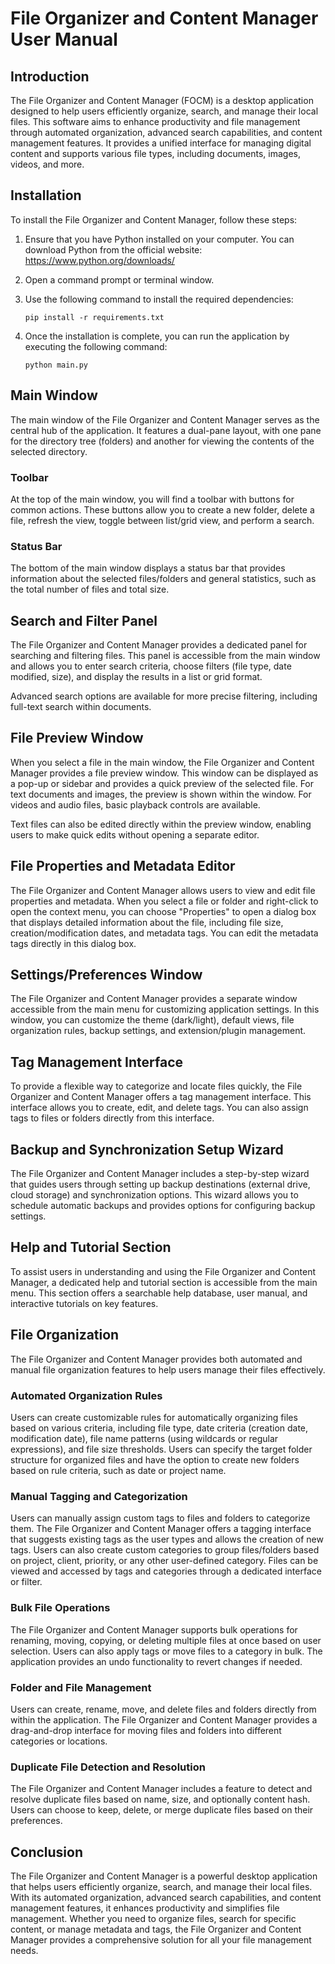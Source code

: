 # File Organizer and Content Manager User Manual

## Introduction

The File Organizer and Content Manager (FOCM) is a desktop application designed to help users efficiently organize, search, and manage their local files. This software aims to enhance productivity and file management through automated organization, advanced search capabilities, and content management features. It provides a unified interface for managing digital content and supports various file types, including documents, images, videos, and more.

## Installation

To install the File Organizer and Content Manager, follow these steps:

1. Ensure that you have Python installed on your computer. You can download Python from the official website: https://www.python.org/downloads/

2. Open a command prompt or terminal window.

3. Use the following command to install the required dependencies:

   ```
   pip install -r requirements.txt
   ```

4. Once the installation is complete, you can run the application by executing the following command:

   ```
   python main.py
   ```

## Main Window

The main window of the File Organizer and Content Manager serves as the central hub of the application. It features a dual-pane layout, with one pane for the directory tree (folders) and another for viewing the contents of the selected directory.

### Toolbar

At the top of the main window, you will find a toolbar with buttons for common actions. These buttons allow you to create a new folder, delete a file, refresh the view, toggle between list/grid view, and perform a search.

### Status Bar

The bottom of the main window displays a status bar that provides information about the selected files/folders and general statistics, such as the total number of files and total size.

## Search and Filter Panel

The File Organizer and Content Manager provides a dedicated panel for searching and filtering files. This panel is accessible from the main window and allows you to enter search criteria, choose filters (file type, date modified, size), and display the results in a list or grid format.

Advanced search options are available for more precise filtering, including full-text search within documents.

## File Preview Window

When you select a file in the main window, the File Organizer and Content Manager provides a file preview window. This window can be displayed as a pop-up or sidebar and provides a quick preview of the selected file. For text documents and images, the preview is shown within the window. For videos and audio files, basic playback controls are available.

Text files can also be edited directly within the preview window, enabling users to make quick edits without opening a separate editor.

## File Properties and Metadata Editor

The File Organizer and Content Manager allows users to view and edit file properties and metadata. When you select a file or folder and right-click to open the context menu, you can choose "Properties" to open a dialog box that displays detailed information about the file, including file size, creation/modification dates, and metadata tags. You can edit the metadata tags directly in this dialog box.

## Settings/Preferences Window

The File Organizer and Content Manager provides a separate window accessible from the main menu for customizing application settings. In this window, you can customize the theme (dark/light), default views, file organization rules, backup settings, and extension/plugin management.

## Tag Management Interface

To provide a flexible way to categorize and locate files quickly, the File Organizer and Content Manager offers a tag management interface. This interface allows you to create, edit, and delete tags. You can also assign tags to files or folders directly from this interface.

## Backup and Synchronization Setup Wizard

The File Organizer and Content Manager includes a step-by-step wizard that guides users through setting up backup destinations (external drive, cloud storage) and synchronization options. This wizard allows you to schedule automatic backups and provides options for configuring backup settings.

## Help and Tutorial Section

To assist users in understanding and using the File Organizer and Content Manager, a dedicated help and tutorial section is accessible from the main menu. This section offers a searchable help database, user manual, and interactive tutorials on key features.

## File Organization

The File Organizer and Content Manager provides both automated and manual file organization features to help users manage their files effectively.

### Automated Organization Rules

Users can create customizable rules for automatically organizing files based on various criteria, including file type, date criteria (creation date, modification date), file name patterns (using wildcards or regular expressions), and file size thresholds. Users can specify the target folder structure for organized files and have the option to create new folders based on rule criteria, such as date or project name.

### Manual Tagging and Categorization

Users can manually assign custom tags to files and folders to categorize them. The File Organizer and Content Manager offers a tagging interface that suggests existing tags as the user types and allows the creation of new tags. Users can also create custom categories to group files/folders based on project, client, priority, or any other user-defined category. Files can be viewed and accessed by tags and categories through a dedicated interface or filter.

### Bulk File Operations

The File Organizer and Content Manager supports bulk operations for renaming, moving, copying, or deleting multiple files at once based on user selection. Users can also apply tags or move files to a category in bulk. The application provides an undo functionality to revert changes if needed.

### Folder and File Management

Users can create, rename, move, and delete files and folders directly from within the application. The File Organizer and Content Manager provides a drag-and-drop interface for moving files and folders into different categories or locations.

### Duplicate File Detection and Resolution

The File Organizer and Content Manager includes a feature to detect and resolve duplicate files based on name, size, and optionally content hash. Users can choose to keep, delete, or merge duplicate files based on their preferences.

## Conclusion

The File Organizer and Content Manager is a powerful desktop application that helps users efficiently organize, search, and manage their local files. With its automated organization, advanced search capabilities, and content management features, it enhances productivity and simplifies file management. Whether you need to organize files, search for specific content, or manage metadata and tags, the File Organizer and Content Manager provides a comprehensive solution for all your file management needs.

```